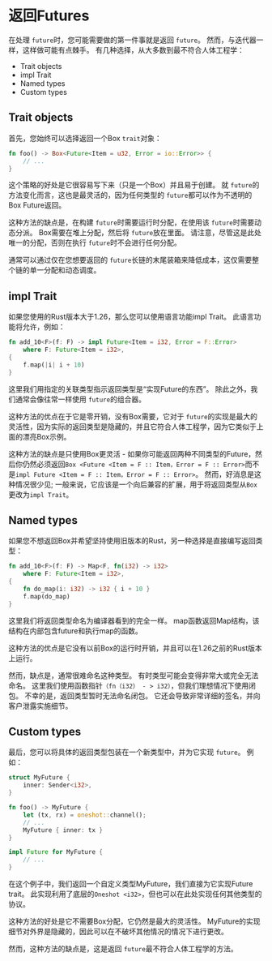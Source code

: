 # 返回Futures

在处理 `future`时，您可能需要做的第一件事就是返回 `future`。 然而，与迭代器一样，这样做可能有点棘手。 有几种选择，从大多数到最不符合人体工程学：

* Trait objects
* impl Trait
* Named types
* Custom types

## Trait objects

首先，您始终可以选择返回一个Box `trait`对象：

```rust
fn foo() -> Box<Future<Item = u32, Error = io::Error>> {
    // ...
}
```

这个策略的好处是它很容易写下来（只是一个Box）并且易于创建。 就 `future`的方法变化而言，这也是最灵活的，因为任何类型的 `future`都可以作为不透明的Box Future返回。

这种方法的缺点是，在构建 `future`时需要运行时分配，在使用该 `future`时需要动态分派。 Box需要在堆上分配，然后将 `future`放在里面。 请注意，尽管这是此处唯一的分配，否则在执行 `future`时不会进行任何分配。

通常可以通过仅在您想要返回的 `future`长链的末尾装箱来降低成本，这仅需要整个链的单一分配和动态调度。

## impl Trait

如果您使用的Rust版本大于1.26，那么您可以使用语言功能impl Trait。 此语言功能将允许，例如：

```rust
fn add_10<F>(f: F) -> impl Future<Item = i32, Error = F::Error>
    where F: Future<Item = i32>,
{
    f.map(|i| i + 10)
}
```

这里我们用指定的关联类型指示返回类型是“实现Future的东西”。 除此之外，我们通常会像往常一样使用 `future`的组合器。

这种方法的优点在于它是零开销，没有Box需要，它对于 `future`的实现是最大的灵活性，因为实际的返回类型是隐藏的，并且它符合人体工程学，因为它类似于上面的漂亮Box示例。

这种方法的缺点是只使用Box更灵活 - 如果你可能返回两种不同类型的Future，然后你仍然必须返回`Box <Future <Item = F :: Item，Error = F :: Error>`而不是`impl Future <Item = F :: Item，Error = F :: Error>`。 然而，好消息是这种情况很少见; 一般来说，它应该是一个向后兼容的扩展，用于将返回类型从`Box`更改为`impl Trait`。

## Named types

如果您不想返回Box并希望坚持使用旧版本的Rust，另一种选择是直接编写返回类型：

```rust
fn add_10<F>(f: F) -> Map<F, fn(i32) -> i32>
    where F: Future<Item = i32>,
{
    fn do_map(i: i32) -> i32 { i + 10 }
    f.map(do_map)
}
```

这里我们将返回类型命名为编译器看到的完全一样。 map函数返回Map结构，该结构在内部包含future和执行map的函数。

这种方法的优点是它没有以前Box的运行时开销，并且可以在1.26之前的Rust版本上运行。

然而，缺点是，通常很难命名这种类型。 有时类型可能会变得非常大或完全无法命名。 这里我们使用函数指针`（fn（i32） - > i32）`，但我们理想情况下使用闭包。 不幸的是，返回类型暂时无法命名闭包。 它还会导致非常详细的签名，并向客户泄露实施细节。

## Custom types

最后，您可以将具体的返回类型包装在一个新类型中，并为它实现 `future`。 例如：

```rust
struct MyFuture {
    inner: Sender<i32>,
}

fn foo() -> MyFuture {
    let (tx, rx) = oneshot::channel();
    // ...
    MyFuture { inner: tx }
}

impl Future for MyFuture {
    // ...
}
```

在这个例子中，我们返回一个自定义类型MyFuture，我们直接为它实现Future trait。 此实现利用了底层的`Oneshot <i32>`，但也可以在此处实现任何其他类型的协议。

这种方法的好处是它不需要Box分配，它仍然是最大的灵活性。 MyFuture的实现细节对外界是隐藏的，因此可以在不破坏其他情况的情况下进行更改。

然而，这种方法的缺点是，这是返回 `future`最不符合人体工程学的方法。
